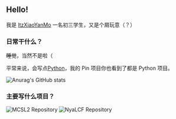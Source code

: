 ## Hello!
我是 [ltzXiaoYanMo](https://ymbit.cn) 一名初三学生，又是个屑玩意（？）
### 日常干什么？

~~睡觉~~，当然不是啦（

平常来说，会写点[Python](https://python.org)，我的 Pin 项目你也看到了都是 Python 项目。

![Anurag's GitHub stats](https://github-readme-stats.vercel.app/api?username=ltzXiaoYanMo&show_icons=true&theme=radical )


### 主要写什么项目？
![MCSL2 Repository](https://github-readme-stats.vercel.app/api/pin/?username=MCSLTeam&repo=MCSL2&show_icons=true&theme=dark)
![NyaLCF Repository](https://github-readme-stats.vercel.app/api/pin/?username=Muska-Ami&repo=NyaLCF&show_icons=true&theme=dark)

<!-- 卡片信息来自 GitHub-Readme-Stats-->
